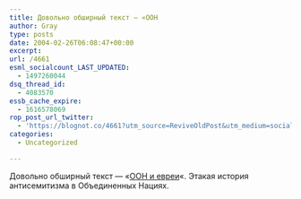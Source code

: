 ```yaml
---
title: Довольно обширный текст — «ООН
author: Gray
type: posts
date: 2004-02-26T06:08:47+00:00
excerpt:
url: /4661
esml_socialcount_LAST_UPDATED:
  - 1497260044
dsq_thread_id:
  - 4083570
essb_cache_expire:
  - 1616578069
rop_post_url_twitter:
  - 'https://blognot.co/4661?utm_source=ReviveOldPost&utm_medium=social&utm_campaign=ReviveOldPost'
categories:
  - Uncategorized

---
```








Довольно обширный текст &#8212; &#171;<a href="http://www.commentarymagazine.com/article.asp?aid=11702044_1" target="_blank">ООН и евреи</a>&#171;. Этакая история антисемитизма в Объединенных Нациях.